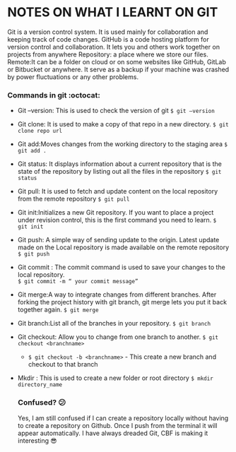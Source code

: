 # NOTES ON WHAT I LEARNT ON GIT 
Git is a version control system. It is used mainly for collaboration and keeping track of code changes.
GitHub is a code hosting platform for version control and collaboration. It lets you and others work together on projects from anywhere
Repository: a place where we store our files. 
Remote:It can be a folder on cloud or on some websites like GitHub, GitLab or Bitbucket or anywhere. It serve as a backup if your machine was crashed by power fluctuations or any other problems. 

### Commands in git :octocat:
- Git –version: This is used to check the version of git
	`$ git –version`
- Git clone: It is used to make a copy of  that repo in a new directory. 
	`$ git clone repo url`
- Git add:Moves changes from the working directory to the staging area
       `$ git add .` 
- Git status: It displays information about a current repository that is the state of the repository by listing out all the files in the repository
	`$ git status`
- Git pull: It is used to fetch and update content on the local repository from the remote repository 
	`$ git pull`
- Git init:Initializes a new Git repository. If you want to place a project under revision control, this is the first command you need to learn.
          `$  git init`
- Git push: A simple way of sending update to the origin. Latest update made on the Local repository is made available on the remote repository
         `$ git push`
- Git commit : The commit command is used to save your changes to the local repository.  
 	`$ git commit -m “ your commit message”`
- Git merge:A way to integrate changes from different branches. After forking the project history with git branch, git merge lets you put it back together again.
	`$ git merge`
- Git branch:List all of the branches in your repository. 
	`$ git branch `
- Git checkout: Allow you to change from one branch to another.
	`$ git checkout <branchname>`
	- `$ git checkout -b <branchname>`  - This create a new branch and checkout to that branch
- Mkdir : This is used to create a new folder  or root directory
	`$ mkdir directory_name`
  
  
  ### Confused? 😕
  Yes, I am still confused if I can create  a repository locally without having to create a repository on Github. Once I push from the terminal it will appear automatically.
  I have always dreaded Git, CBF is making it interesting 😎




